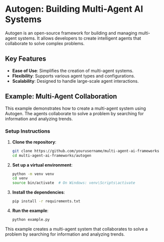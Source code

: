 # Autogen: Building Multi-Agent AI Systems

Autogen is an open-source framework for building and managing multi-agent systems. It allows developers to create intelligent agents that collaborate to solve complex problems.

## Key Features

- **Ease of Use**: Simplifies the creation of multi-agent systems.
- **Flexibility**: Supports various agent types and configurations.
- **Scalability**: Designed to handle large-scale agent interactions.

## Example: Multi-Agent Collaboration

This example demonstrates how to create a multi-agent system using Autogen. The agents collaborate to solve a problem by searching for information and analyzing trends.

### Setup Instructions

1. **Clone the repository**:
   ```bash
   git clone https://github.com/yourusername/multi-agent-ai-frameworks.git
   cd multi-agent-ai-frameworks/autogen
2. **Set up a virtual environment**:
   ```bash
   python -m venv venv
   cd venv
   source bin/activate  # On Windows: venv\Scripts\activate
3. **Install the dependencies**:
   ```bash
   pip install -r requirements.txt
4. **Run the example**:
   ```bash
   python example.py

This example creates a multi-agent system that collaborates to solve a problem by searching for information and analyzing trends.
